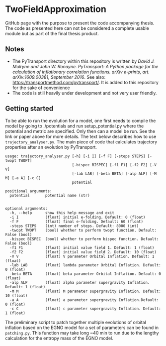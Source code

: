 # TwoFieldApproximation
GitHub page with the purpose to present the code accompanying thesis. The code as presented here can not be considered a complete usable module but as part of the final thesis product.

## Notes

- The PyTransport directory within this repository is written by *David J. Mulryne and John W. Ronayne. PyTransport: A Python package for the calculation of inflationary correlation functions. arXiv e-prints, art. arXiv:1609.00381, September 2016*. See also: https://transportmethod.com/pytransport/. It is added to this repository for the sake of convenience
- The code is still heavily under development and not very user friendly.

## Getting started

To be able to run the evolution for a model, one first needs to compile the model by going to ./potentials and run setup_potential.py where the potential and metric are specified. Only then can a model be run. See the link or paper above for more details. The text below describes how to use ```trajectory_analyser.py```. The main piece of code that calculates trajectory properties after an evolution by PyTransport.

```
usage: trajectory_analyser.py [-h] [-i I] [-f F] [-steps STEPS] [-twopt TWOPT]
                              [-bispec BISPEC] [-f1 F1] [-f2 F2] [-V V]
                              [-lab LAB] [-beta BETA] [-alp ALP] [-M M] [-a A] [-c C]
                              potential

positional arguments:
  potential       potential name (str)
  

optional arguments:
  -h, --help      show this help message and exit
  -i I            (float) initial e-folding. Default: 0 (float)
  -f F            (float) final e-folding. Default: 60 (float)
  -steps STEPS    (int) number of steps. Default: 8000 (int)
  -twopt TWOPT    (bool) whether to perform twopt function. Default: False (bool)
  -bispec BISPEC  (bool) whether to perform bispec function. Default: False (bool)
  -f1 F1          (float) initial value field 1. Default: 1 (float)
  -f2 F2          (float) initial value field 2. Default: 10 (float)
  -V V            (float) V parameter Orbital Inflation. Default: 1 (float)
  -lab LAB        (float) lambda parameter Orbital Inflation. Default: 0 (float)
  -beta BETA      (float) beta parameter Orbital Inflation. Default: 0 (float)
  -alp ALP        (float) alpha parameter supergravity Inflation. Default: 1 (float)
  -M M            (float) M parameter supergravity Inflation. Default: 10 (float)
  -a A            (float) a parameter supergravity Inflation.Default: 0 (float) 
  -c C            (float) c parameter supergravity Inflation. Default: 1 (float)
```

The preliminary script to patch together multiple evolutions of orbital inflation based on the EGNO model for a set of parameters can be found in ```patching.py```. This function may take long ~40 min to run due to the lengthy calculation for the entropy mass of the EGNO model.
